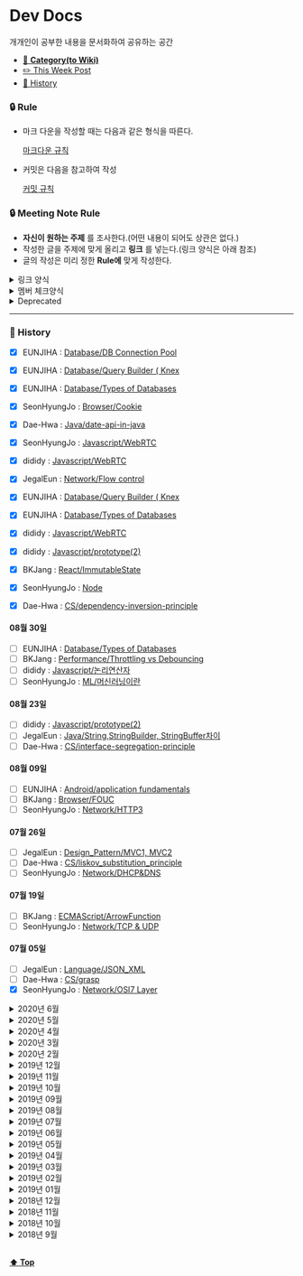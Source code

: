 # Dev Docs

개개인이 공부한 내용을 문서화하여 공유하는 공간

- [📑 **Category(to Wiki)**](https://github.com/Im-D/Dev-Docs/wiki)
- [✏️ This Week Post](#-this-week-post)
- [📅 History](#-history)

### 🔒 Rule

- 마크 다운을 작성할 때는 다음과 같은 형식을 따른다.

  [마크다운 규칙](https://github.com/im-d-team/Dev-Docs/blob/master/Rules/Markdown.md)
  
- 커밋은 다음을 참고하여 작성 
  
  [커밋 규칙](https://github.com/im-d-team/Dev-Docs/blob/master/Rules/Commit.md)

### 🔒 Meeting Note Rule

- **자신이 원하는 주제** 를 조사한다.(어떤 내용이 되어도 상관은 없다.)
- 작성한 글을 주제에 맞게 올리고 **링크** 를 넣는다.(링크 양식은 아래 참조)
- 글의 작성은 미리 정한 **Rule에** 맞게 작성한다.

<details>
<summary> 링크 양식 </summary>

```md
[POST_NAME](POST_ADDRESS)
```

</details>

<details>
<summary> 멤버 체크양식 </summary>

#### xx월 xx일

- [ ] BKJang : []()
- [ ] SeonHyungJo : []()
- [ ] Jinseong : []()
- [ ] Dae-Hwa: []()

</details>

<details>
<summary> Deprecated </summary>

```md
~[Title of contents](Link)~
```

- ex) ~[브라우저 Redering 과정](https://github.com/Im-D/Dev-Docs/blob/master/Deprecated/%EC%9B%B9%20%EB%B8%8C%EB%9D%BC%EC%9A%B0%EC%A0%80%EC%9D%98%20%EC%9E%91%EB%8F%99%20%EC%9B%90%EB%A6%AC.md)~

</details>    

---

### 📅 History
- [x] EUNJIHA : [Database/DB Connection Pool](https://github.com/im-d-team/Dev-Docs/blob/master/Database/DB%20Connection%20Pool.md)
- [x] EUNJIHA : [Database/Query Builder ( Knex](https://github.com/im-d-team/Dev-Docs/blob/master/Database/Query%20Builder%20(%20Knex.js).md)
- [x] EUNJIHA : [Database/Types of Databases](https://github.com/im-d-team/Dev-Docs/blob/master/Database/Types%20of%20Databases.md)

- [x] SeonHyungJo : [Browser/Cookie](https://github.com/im-d-team/Dev-Docs/blob/master/Browser/Cookie.md)

- [x] Dae-Hwa : [Java/date-api-in-java](https://github.com/im-d-team/Dev-Docs/blob/master/Java/date-api-in-java.md)

- [x] SeonHyungJo : [Javascript/WebRTC](https://github.com/im-d-team/Dev-Docs/blob/master/Javascript/WebRTC.md)

- [x] dididy : [Javascript/WebRTC](https://github.com/im-d-team/Dev-Docs/blob/master/Javascript/WebRTC.md)

- [x] JegalEun : [Network/Flow control](https://github.com/im-d-team/Dev-Docs/blob/master/Network/Flow%20control.md)

- [x] EUNJIHA : [Database/Query Builder ( Knex](https://github.com/im-d-team/Dev-Docs/blob/master/Database/Query%20Builder%20(%20Knex.js).md)
- [x] EUNJIHA : [Database/Types of Databases](https://github.com/im-d-team/Dev-Docs/blob/master/Database/Types%20of%20Databases.md)

- [x] dididy : [Javascript/WebRTC](https://github.com/im-d-team/Dev-Docs/blob/master/Javascript/WebRTC.md)
- [x] dididy : [Javascript/prototype(2)](https://github.com/im-d-team/Dev-Docs/blob/master/Javascript/prototype(2).md)

- [x] BKJang : [React/ImmutableState](https://github.com/im-d-team/Dev-Docs/blob/master/React/ImmutableState.md)

- [x] SeonHyungJo : [Node](https://github.com/im-d-team/Dev-Docs/blob/master/Node.js/make_meta_file.md)

- [x] Dae-Hwa : [CS/dependency-inversion-principle](https://github.com/im-d-team/Dev-Docs/blob/master/CS/dependency-inversion-principle.md)




<!--<details>
<summary> 2020년 8월 </summary>-->

#### 08월 30일

- [ ] EUNJIHA : [Database/Types of Databases](https://github.com/im-d-team/Dev-Docs/blob/master/Database/Types%20of%20Databases.md)
- [ ] BKJang : [Performance/Throttling vs Debouncing](https://github.com/im-d-team/Dev-Docs/blob/master/Performance/Throttling%20vs%20Debouncing.md)
- [ ] dididy : [Javascript/논리연산자](https://github.com/im-d-team/Dev-Docs/blob/master/Javascript/%EB%85%BC%EB%A6%AC%EC%97%B0%EC%82%B0%EC%9E%90.md)
- [ ] SeonHyungJo : [ML/머신러닝이란](https://github.com/im-d-team/Dev-Docs/blob/master/ML/%EB%A8%B8%EC%8B%A0%EB%9F%AC%EB%8B%9D%EC%9D%B4%EB%9E%80.md)

#### 08월 23일

- [ ] dididy : [Javascript/prototype(2)](https://github.com/im-d-team/Dev-Docs/blob/master/Javascript/prototype(2).md)
- [ ] JegalEun : [Java/String,StringBuilder, StringBuffer차이](https://github.com/im-d-team/Dev-Docs/blob/master/Java/String,StringBuilder,%20StringBuffer%EC%B0%A8%EC%9D%B4.md)
- [ ] Dae-Hwa : [CS/interface-segregation-principle](https://github.com/im-d-team/Dev-Docs/blob/master/CS/interface-segregation-principle.md)

#### 08월 09일

- [ ] EUNJIHA : [Android/application fundamentals](https://github.com/im-d-team/Dev-Docs/blob/master/Android/application%20fundamentals.md)
- [ ] BKJang : [Browser/FOUC](https://github.com/im-d-team/Dev-Docs/blob/master/Browser/FOUC.md)
- [ ] SeonHyungJo : [Network/HTTP3](https://github.com/im-d-team/Dev-Docs/blob/master/Network/HTTP3.md)

<!--</details>-->

<!--<details>
<summary> 2020년 7월 </summary>-->

#### 07월 26일


- [ ] JegalEun : [Design_Pattern/MVC1, MVC2](https://github.com/im-d-team/Dev-Docs/blob/master/Design_Pattern/MVC1,%20MVC2.md)
- [ ] Dae-Hwa : [CS/liskov_substitution_principle](https://github.com/im-d-team/Dev-Docs/blob/master/CS/liskov_substitution_principle.md)
- [ ] SeonHyungJo : [Network/DHCP&DNS](https://github.com/im-d-team/Dev-Docs/blob/master/Network/DHCP&DNS.md)

#### 07월 19일

- [ ] BKJang : [ECMAScript/ArrowFunction](https://github.com/im-d-team/Dev-Docs/blob/master/ECMAScript/ArrowFunction.md)
- [ ] SeonHyungJo : [Network/TCP & UDP](https://github.com/im-d-team/Dev-Docs/blob/master/Network/TCP%20&%20UDP.md)

#### 07월 05일

- [ ] JegalEun : [Language/JSON_XML](https://github.com/im-d-team/Dev-Docs/blob/master/Language/JSON_XML.md)
- [ ] Dae-Hwa : [CS/grasp](https://github.com/im-d-team/Dev-Docs/blob/master/CS/grasp.md)
- [x] SeonHyungJo : [Network/OSI7 Layer](https://github.com/im-d-team/Dev-Docs/blob/master/Network/OSI7%20Layer.md)

<!--</details>-->

<details>
<summary> 2020년 6월 </summary>

#### 06월 21일

- [x] BKJang : [Javascript/Closure](https://github.com/im-d-team/Dev-Docs/blob/master/Javascript/Closure.md)
- [x] SeonHyungJo : [Network/TypesOfIP](https://github.com/im-d-team/Dev-Docs/blob/master/Network/TypesOfIP.md)

#### 06월 14일

- [x] JegalEun : [Network/SOAP API](https://github.com/im-d-team/Dev-Docs/blob/master/Network/SOAP%20API.md)
- [x] Dae-Hwa : [CS/open-closed-principle](https://github.com/im-d-team/Dev-Docs/blob/master/CS/open-closed-principle.md)
- [ ] ssy0619 : [OpenCV/filter](https://github.com/im-d-team/Dev-Docs/blob/master/OpenCV/filter.md)
- [x] SeonHyungJo : [Network/Subnetmask](https://github.com/im-d-team/Dev-Docs/blob/master/Network/Subnetmask.md)

#### 06월 07일

- [x] BKJang : [Javascript/Scope](https://github.com/im-d-team/Dev-Docs/blob/master/Javascript/Scope.md)
- [x] SeonHyungJo : [Network/IP](https://github.com/im-d-team/Dev-Docs/blob/master/Network/IP.md)

</details>

<details>
<summary> 2020년 5월 </summary>

#### 05월 31일

- [x] Dae-Hwa : [CS/srp](https://github.com/im-d-team/Dev-Docs/blob/master/CS/srp.md)

#### 05월 24일

- [x] SeonHyungJo : [CSS/safe-area](https://github.com/im-d-team/Dev-Docs/blob/master/CSS/safe-area.md)

#### 05월 17일

- [x] Dae-Hwa : [Java/copy-object](https://github.com/im-d-team/Dev-Docs/blob/master/Java/copy-object.md)
- [x] JegalEun : [Tool/Framework vs Library](https://github.com/im-d-team/Dev-Docs/blob/master/Tool/Framework%20vs%20Library.md)
- [ ] ssy0619 : [Design_Pattern/Composite](https://github.com/im-d-team/Dev-Docs/blob/master/Design_Pattern/Composite.md)

</details>


<details>
<summary> 2020년 4월 </summary>

#### 04월 26일

- [x] EUNJIHA : [Network/사용자 인증 방식(Cookie, Session & oAuth 2.0 & JWT)](https://github.com/Im-D/Dev-Docs/blob/master/Network/사용자%20인증%20방식(Cookie,%20Session%20&%20oAuth%202.0%20&%20JWT).md)
- [x] SeonHyungJo : [CSS/CJK](https://github.com/Im-D/Dev-Docs/blob/master/CSS/CJK.md)
- [x] BKJang : [Javascript/Variable](https://github.com/Im-D/Dev-Docs/blob/master/Javascript/Variable.md)

#### 04월 19일

- [x] ssy0619 : [Design_Pattern/Singleton](https://github.com/Im-D/Dev-Docs/blob/master/Design_Pattern/Singleton.md)
- [x] JegalEun : [Java/Mybatis](https://github.com/Im-D/Dev-Docs/blob/master/Java/Mybatis.md)
- [x] Dae-Hwa : [CS/Call-By-Sharing](https://github.com/Im-D/Dev-Docs/blob/master/CS/Call-By-Sharing.md)

#### 04월 12일

- [x] SeonHyungJo : [HTML/WebM&WebP](https://github.com/Im-D/Dev-Docs/blob/master/HTML/WebM&WebP.md)
- [x] EUNJIHA : [WPF/wpf](https://github.com/Im-D/Dev-Docs/blob/master/WPF/wpf.md)
- [x] BKJang : [Javascript/Prototype_Chain](https://github.com/Im-D/Dev-Docs/blob/master/Javascript/Prototype_Chain.md)

#### 04월 05일

- [x] Dae-Hwa : [Radix-sort](https://github.com/Im-D/Dev-Docs/blob/master/CS/Radix-sort.md)
- [x] JegalEun : [Javascript/ajax(2)](https://github.com/Im-D/Dev-Docs/blob/master/Javascript/ajax(2).md)
- [x] ssy0619 : [OpenCV/이미지전처리](https://github.com/Im-D/Dev-Docs/blob/master/OpenCV/이미지전처리.md)

</details>

<details>
<summary> 2020년 3월 </summary>

#### 03월 28일

- [x] SeonHyungJo : 나는 이 시국에 어떻게 마스크를 구매했나?
- [x] EUNJIHA : [Network/REST API](https://github.com/Im-D/Dev-Docs/blob/master/Network/REST%20API.md)
- [x] BKJang : [ECMAScript/ModulePattern_class](https://github.com/Im-D/Dev-Docs/blob/master/ECMAScript/ModulePattern_class.md)

</details>

<details>
<summary> 2020년 2월 </summary>
  
#### 02월 23일
- [x] JegalEun : 블록체인
- [x] Dae-Hwa : [CS/Counting-sort](https://github.com/Im-D/Dev-Docs/blob/master/CS/Counting-sort.md)

#### 02월 16일

- [x] EUNJIHA : Web Summary
- [x] SeonHyungJo : [CSS/WebToMobile](https://github.com/Im-D/Dev-Docs/blob/master/CSS/WebToMobile.md)
- [x] BKJang : [Network/HTTP vs WebSocket](https://github.com/Im-D/Dev-Docs/blob/master/Network/HTTP%20vs%20WebSocket.md)

#### 02월 09일

- [x] SeonHyungJo : [Tool/Chrome_80_DevTool](https://github.com/Im-D/Dev-Docs/blob/master/Tool/Chrome_80_DevTool.md)
- [x] Dae-Hwa: [SQL Injection](https://github.com/Im-D/Dev-Docs/blob/master/Security/SQL_Injection.md)

</details>

<details>
<summary> 2019년 12월 </summary>

#### 12월 01일

- [x] BKJang : [점진적향상 우아한하향](https://github.com/Im-D/Dev-Docs/blob/master/Performance/점진적향상_우아한하향.md)
- [x] SeonHyungJo : [requestAnimationFrame(rAF)](https://github.com/Im-D/Dev-Docs/blob/master/Performance/requestAnimationFram(rAF).md)
- [x] Jinseong : [Web Worker](https://github.com/Im-D/Dev-Docs/blob/master/Browser/WebWorker.md)
- [x] Dae-Hwa : [객체 생성 패턴 - 생성자 패턴](https://github.com/Im-D/Dev-Docs/blob/master/Javascript/object_create_pattern-constructor.md)

</details>

<details>
<summary> 2019년 11월 </summary>
  
#### 11월 10일

- [x] BKJang : [Generator와 async-await](https://github.com/Im-D/Dev-Docs/blob/master/ECMAScript/Generator%EC%99%80%20async-await.md)
- [x] SeonHyungJo : [CSS 애니메이션 vs JS 애니메이션](https://github.com/Im-D/Dev-Docs/blob/master/Javascript/Animation.md)
- [x] Jinseong : [CORS(Cross-Origin Resource Sharing)](https://github.com/Im-D/Dev-Docs/blob/master/Network/CORS.md)
- [x] Dae-Hwa: [객체 생성 패턴](https://github.com/Im-D/Dev-Docs/blob/master/Javascript/object_%EC%83%9D%EC%84%B1%ED%8C%A8%ED%84%B4.md)
</details>

<details>
<summary> 2019년 10월 </summary>

#### 10월 13일

- [x] BKJang : [Iteration Protocol](https://github.com/Im-D/Dev-Docs/blob/master/ECMAScript/Iteration_Protocol.md)
- [x] SeonHyungJo : [Worklet](https://github.com/Im-D/Dev-Docs/blob/master/Browser/Worklet.md)
- [x] Jinseong : [JSend](https://github.com/Im-D/Dev-Docs/blob/master/Network/JSend.md)
- [x] Dae-Hwa: [비선형 구조의 탐색](https://github.com/Im-D/Dev-Docs/blob/master/CS/non-linear-search.md)

</details>
<details>
<summary> 2019년 09월 </summary>

#### 09월 29일

- [x] BKJang : [Observer](https://github.com/Im-D/Dev-Docs/blob/master/Javascript/Observer.md)
- [x] SeonHyungJo : [기본적인 렌더링 최적화 방법](https://github.com/Im-D/Dev-Docs/blob/master/Performance/%EA%B8%B0%EB%B3%B8%EC%A0%81%EC%9D%B8%20%EB%A0%8C%EB%8D%94%EB%A7%81%20%EC%B5%9C%EC%A0%81%ED%99%94%20%EB%B0%A9%EB%B2%95.md)
- [x] Jinseong : [Virtual DOM](https://github.com/Im-D/Dev-Docs/blob/master/React/Virtual%20DOM.md)
- [x] Dae-Hwa : [그래프](https://github.com/Im-D/Dev-Docs/blob/master/CS/Graph.md)

#### 09월 01일

- [x] BKJang : [Event Loop](https://github.com/Im-D/Dev-Docs/blob/master/Javascript/%EC%9D%B4%EB%B2%A4%ED%8A%B8%20%EB%A3%A8%ED%94%84(Event%20Loop).md)
- [x] SeonHyungJo : [Reflow Repaint](https://github.com/Im-D/Dev-Docs/blob/master/Performance/Reflow%20Repaint.md)
- [x] Jinseong : [Reactive](https://github.com/Im-D/Dev-Docs/blob/master/Language/Reactive.md)
- [x] Dae-Hwa: [protoType](https://github.com/Im-D/Dev-Docs/blob/master/Javascript/prototype.md)
- [x] JHRla: [MSA](https://github.com/Im-D/Dev-Docs/blob/master/Design_Pattern/MSA.md)

</details>
<details>
<summary> 2019년 08월 </summary>

#### 08월 18일

- [x] BKJang : [고차함수(High Order Function)](<https://github.com/Im-D/Dev-Docs/blob/master/Language/%EA%B3%A0%EC%B0%A8%ED%95%A8%EC%88%98(High%20Order%20Function).md>), [Currying](https://github.com/Im-D/Dev-Docs/blob/master/Language/Currying.md)
- [x] SeonHyungJo : [Javascript BuildTool](https://github.com/Im-D/Dev-Docs/blob/master/Javascript/Build%20Tool.md)
- [x] Jinseong : [Event Delegation](https://github.com/Im-D/Dev-Docs/blob/master/Javascript/Event%20Delegation.md)
- [x] Dae-Hwa: [객체](https://github.com/Im-D/Dev-Docs/blob/master/Javascript/object.md)
- [x] JHRla: [Rest](https://github.com/Im-D/Dev-Docs/blob/master/Network/REST.md)

#### 08월 04일

- [x] BKJang : [함수형 프로그래밍](https://github.com/Im-D/Dev-Docs/blob/master/Language/%ED%95%A8%EC%88%98%ED%98%95%20%ED%94%84%EB%A1%9C%EA%B7%B8%EB%9E%98%EB%B0%8D.md)
- [x] SeonHyungJo : [Module](https://github.com/Im-D/Dev-Docs/blob/master/Javascript/Module.md)
- [x] Jinseong : [웹 브라우저의 작동 원리](https://github.com/Im-D/Dev-Docs/blob/master/Browser/%EC%9B%B9%20%EB%B8%8C%EB%9D%BC%EC%9A%B0%EC%A0%80%EC%9D%98%20%EC%9E%91%EB%8F%99%20%EC%9B%90%EB%A6%AC.md)
- [x] Dae-Hwa: [bind메소드](https://github.com/Im-D/Dev-Docs/blob/master/Javascript/bind.md)
- [x] JHRla: [comet](https://github.com/Im-D/Dev-Docs/blob/master/Network/comet.md)

</details>

<details>
<summary> 2019년 07월 </summary>

#### 07월 21일

- [x] BKJang : [Cookie와 Session 그리고 Redis](https://github.com/Im-D/Dev-Docs/blob/master/Network/Cookie%EC%99%80%20Session%20%EA%B7%B8%EB%A6%AC%EA%B3%A0%20Redis.md)
- [x] SeonHyungJo : [CSS - animation](https://github.com/Im-D/Dev-Docs/blob/master/CSS/animation.md)
- [x] Jinseong : [http-caching](https://github.com/Im-D/Dev-Docs/blob/master/Network/http-caching.md)
- [x] Dae-Hwa: [HTML Templating](https://github.com/Im-D/Dev-Docs/blob/master/HTML/HTML-Templating.md)
- [x] JHRla: [페이징 세그먼테이션](https://github.com/Im-D/Dev-Docs/blob/master/CS/%ED%8E%98%EC%9D%B4%EC%A7%95%EA%B3%BC%20%EC%84%B8%EA%B7%B8%EB%A8%BC%ED%85%8C%EC%9D%B4%EC%85%98.md)

#### 07월 14일

- [x] BKJang : [배열 내장함수](https://github.com/Im-D/Dev-Docs/blob/master/Javascript/배열%20내장함수.md)
- [x] SeonHyungJo : [preload, prefetch](https://github.com/Im-D/Dev-Docs/blob/master/HTML/preload%26prefetch.md)
- [x] Dae-Hwa: [WAS](https://github.com/Im-D/Dev-Docs/blob/master/Java/WAS.md)
- [x] JHRla: [클로저](https://github.com/Im-D/Dev-Docs/blob/master/Javascript/%ED%81%B4%EB%A1%9C%EC%A0%80.md)

#### 07월 07일

- [x] BKJang : [Typescript ( 제네릭 )](<https://github.com/Im-D/Dev-Docs/blob/master/Typescript/제네릭(Generic).md>)
- [x] SeonHyungJo : [window.history](https://github.com/Im-D/Dev-Docs/blob/master/Javascript/window.history.md)
- [x] Jinseong : [ES6 Module in Browser](https://github.com/Im-D/Dev-Docs/blob/master/ECMAScript/ES6-module-in-Browser.md)
- [x] Dae-Hwa: [Non-blocking](https://github.com/Im-D/Dev-Docs/blob/master/CS/non-blocking.md)

</details>

<details>
<summary> 2019년 06월 </summary>

#### 06월 30일

- 🎇 **[2019 Google I/O Extended 컨퍼런스 참여](https://github.com/Im-D/Dev-Docs/issues/47)** 🎇

#### 06월 23일

- [x] BKJang : [Typescript ( 인터페이스 )](<https://github.com/Im-D/Dev-Docs/blob/master/Typescript/인터페이스(Interface).md>)
- [x] SeonHyungJo : [Object.create & Object.assign](https://github.com/Im-D/Dev-Docs/blob/master/Javascript/Object.create%26Object.assign.md)
- [x] Jinseong : [Time in js](https://github.com/Im-D/Dev-Docs/blob/master/Javascript/TimeInJS.md)
- [x] Dae-Hwa: [node.js의 특징](https://github.com/Im-D/Dev-Docs/blob/master/Node.js/nodejs의_특징.md)
- [x] JHRla: [Dependency Injection](<https://github.com/Im-D/Dev-Docs/blob/master/Java/Dependency%20Injection(DI).md>)

#### 06월 16일

- [x] BKJang : [클래스(class) (Typescript)](<https://github.com/Im-D/Dev-Docs/blob/master/Typescript/%ED%81%B4%EB%9E%98%EC%8A%A4(class).md>)
- [x] SeonHyungJo : [정규 표현식](https://github.com/Im-D/Dev-Docs/blob/master/Javascript/Regular_Expressions.md)
- [x] Jinseong : [BrowserXY](https://github.com/Im-D/Dev-Docs/blob/master/Browser/BrowserXY.md)
- [x] Dae-Hwa: [GET&POST](https://github.com/Im-D/Dev-Docs/blob/master/Network/get%26post.md)
- [x] JHRla: [DOM API](https://github.com/Im-D/Dev-Docs/blob/master/HTML/DOM%20API.md)

#### 06월 09일

- [x] BKJang : [정적 타이핑(TypeScript)](https://github.com/Im-D/Dev-Docs/blob/master/Typescript/%EC%A0%95%EC%A0%81%20%ED%83%80%EC%9D%B4%ED%95%91.md)
- [x] SeonHyungJo : [IndexDB, WebSQL]()
- [ ] Jinseong : []()
- [x] Dae-Hwa: [바인딩(Binding)]()
- [x] JHRla: [CORS](<https://github.com/Im-D/Dev-Docs/blob/master/Security/CORS(Cross-Origin%20Resource%20Sharing).md>)

#### 06월 02일

- [x] BKJang : [Web Component](<https://github.com/Im-D/Dev-Docs/blob/master/HTML/%EC%9B%B9%20%EC%BB%B4%ED%8F%AC%EB%84%8C%ED%8A%B8(Web%20Component).md>)
- [x] SeonHyungJo : [Basic_Javascript this, call, apply, bind](https://github.com/Im-D/Dev-Docs/blob/master/Javascript/B_Call_Apply_Bind.md)
- [x] Jinseong : [Composite_Layers](https://github.com/Im-D/Dev-Docs/blob/master/Browser/Layer_Model.md)
- [x] Dae-Hwa: [Ajax](https://github.com/Im-D/Dev-Docs/blob/master/Javascript/Ajax.md)
- [x] JHRla: [Set](https://github.com/Im-D/Dev-Docs/blob/master/Java/Set.md)

</details>

<details>
<summary> 2019년 05월 </summary>

#### 05월 26일

- [x] BKJang : [DocumentFragment](https://github.com/Im-D/Dev-Docs/blob/master/Javascript/DocumentFragment.md)
- [x] SeonHyungJo : [Basic_Javascript 팩토리와 클래스](https://github.com/Im-D/Dev-Docs/blob/master/Javascript/B_Class.md)
- [x] Jinseong : [압축](https://github.com/Im-D/Dev-Docs/blob/master/CS/compression.md)
- [x] Dae-Hwa: [자바스크립트의 동작 원리 - 변수 객체(Variable Object)](<https://github.com/Im-D/Dev-Docs/blob/master/Javascript/Javascript%EC%9D%98_%EB%8F%99%EC%9E%91%EC%9B%90%EB%A6%AC-%EB%B3%80%EC%88%98%EA%B0%9D%EC%B2%B4(VariableObject).md>)
- [x] JHRla: [Upcasting과 Downcasting](https://github.com/Im-D/Dev-Docs/blob/master/Java/Upcasting%EA%B3%BC%20Downcasting.md)

#### 05월 19일

- [x] BKJang : [React의 props와 state](https://github.com/Im-D/Dev-Docs/blob/master/React/props와%20state.md)
- [x] SeonHyungJo : [Basic_Javascript DOM](https://github.com/Im-D/Dev-Docs/blob/master/HTML/DOM.md)
- [x] Jinseong : [정보이론](https://github.com/Im-D/Dev-Docs/blob/master/CS/information_theory.md)
- [x] Dae-Hwa: [자바스크립트의 동작 원리 - 실행 컨텍스트(Execution Contexts)](<https://github.com/Im-D/Dev-Docs/blob/master/Javascript/Javascript%EC%9D%98_%EB%8F%99%EC%9E%91%EC%9B%90%EB%A6%AC-%EC%8B%A4%ED%96%89%EC%BB%A8%ED%85%8D%EC%8A%A4%ED%8A%B8(Execution%20Contexts).md>)
- [x] JHRla: [JSP와 Servlet처리](https://github.com/Im-D/Dev-Docs/blob/master/Java/JSP%EC%99%80%20Servlet%EC%B2%98%EB%A6%AC.md)

#### 05월 12일

- [x] BKJang : [React의 Composition](https://github.com/Im-D/Dev-Docs/blob/master/React/Composition.md)
- [x] SeonHyungJo : [ARIA attribute](https://github.com/Im-D/Dev-Docs/blob/master/HTML/ARIA.md)
- [ ] Jinseong : []()
- [x] Dae-Hwa: [input태그의\_value바꾸기(input태그의\_dirty flag)](<https://github.com/Im-D/Dev-Docs/blob/master/HTML/input%ED%83%9C%EA%B7%B8%EC%9D%98_value%EB%B0%94%EA%BE%B8%EA%B8%B0(input%ED%83%9C%EA%B7%B8%EC%9D%98_dirty%20flag).md>)
- [x] JHRla: [함수 선언](https://github.com/Im-D/Dev-Docs/blob/master/Javascript/%ED%95%A8%EC%88%98%20%EC%84%A0%EC%96%B8.md)

#### 05월 05일

- [ ] BKJang : []()
- [x] SeonHyungJo : [Basic_Javascript Engine](https://github.com/SeonHyungJo/FrontEnd-Dev/blob/master/Javascript/Basic_7_Engine.md), [Basic_Bitwise Operator](https://github.com/SeonHyungJo/FrontEnd-Dev/blob/master/Javascript/Basic_8_Bitwise_Operator.md)
- [x] Jinseong : [자바스크립트 코딩 꿀팁](https://github.com/Im-D/Dev-Docs/blob/master/Javascript/tricks_of_js.md)

</details>

<details>
<summary> 2019년 04월 </summary>

#### 04월 28일

- [x] BKJang : [Element와 Component](https://github.com/Im-D/Dev-Docs/blob/master/React/Element%EC%99%80%20Component.md)
- [x] SeonHyungJo : ~[Basic\_메시지 큐와 이벤트 루프](https://github.com/Im-D/Dev-Docs/blob/master/Deprecated/B_EventLoop.md)~
- [x] Jinseong : [this 더알아보기](https://github.com/Im-D/Dev-Docs/blob/master/Javascript/Learning_more_about_this.md)

#### 04월 21일

- [x] BKJang : [클래스(class)](<https://github.com/Im-D/Dev-Docs/blob/master/Javascript/%ED%81%B4%EB%9E%98%EC%8A%A4(class).md>)
- [x] SeonHyungJo : [Basic_Async](https://github.com/Im-D/Dev-Docs/tree/master/Javascript/B_Async.md)
- [x] Jinseong : [Scope와 This](https://github.com/Im-D/Dev-Docs/blob/master/Javascript/scope_this.md)

#### 04월 14일

- [x] BKJang : [DeadLock(교착상태)](<https://github.com/Im-D/Dev-Docs/blob/master/Performance/DeadLock(%EA%B5%90%EC%B0%A9%EC%83%81%ED%83%9C).md>)
- [x] SeonHyungJo : ~[Basic_Module](https://github.com/Im-D/Dev-Docs/tree/master/Deprecated/B_Module.md)~
- [x] Jinseong : [Memory](https://github.com/Im-D/Dev-Docs/blob/master/CS/Memory.md)

#### 04월 07일

- [x] BKJang : [ArrayList vs LinkedList 그리고 Vector](https://github.com/Im-D/Dev-Docs/blob/master/Java/ArrayList%20vs%20LinkedList%20%EA%B7%B8%EB%A6%AC%EA%B3%A0%20Vector.md)
- [x] SeonHyungJo : [Basic_Function](https://github.com/Im-D/Dev-Docs/blob/master/Javascript/B_Function.md)
- [x] Jinseong : [.git으로 이해하는 GIT](https://github.com/Im-D/Dev-Docs/blob/master/Git/gitBy_.git.md)

</details>

<details>
<summary> 2019년 03월 </summary>

#### 03월 31일

- [x] BKJang [Comparable vs Comparator](https://github.com/Im-D/Dev-Docs/blob/master/Java/Comparable%20vs%20Comparator.md)
- [x] SeonHyungJo [Basic_Type](https://github.com/Im-D/Dev-Docs/blob/master/Javascript/B_Type.md)
- [x] Jinseong : [람다](https://github.com/Im-D/Dev-Docs/blob/master/Language/Lamda.md)

#### 03월 24일

- [x] BKJang : [String, StringBuilder, StringBuffer](https://github.com/Im-D/Dev-Docs/blob/master/Java/String%2C%20StringBuilder%2C%20StringBuffer.md)
- [x] SeonHyungJo : [호출 스택](https://github.com/Im-D/Dev-Docs/blob/master/Javascript/B_CallStack.md)
- [x] Jinseong : ~[Higher Order Functions](https://github.com/Im-D/Dev-Docs/blob/master/Deprecated/Higher_Order_Functions.md)~

#### 03월 17일

- [x] BKJang : [로드밸런싱 & 클러스터링](https://github.com/Im-D/Dev-Docs/blob/master/Network/%EB%A1%9C%EB%93%9C%EB%B0%B8%EB%9F%B0%EC%8B%B1%20%26%20%ED%81%B4%EB%9F%AC%EC%8A%A4%ED%84%B0%EB%A7%81.md)
- [x] SeonHyungJo : [최신 브라우저의 내부 살펴보기](https://github.com/Im-D/Dev-Docs/blob/master/Browser/최신_브라우저의_내부_살펴보기.md)
- [x] Jinseong : [Some과 Every](https://github.com/Im-D/Dev-Docs/blob/master/Javascript/Some_Every.md)

#### 03월 10일

- [x] BKJang : [Java Garbage Collection](<https://github.com/Im-D/Dev-Docs/blob/master/Java/Java%20Garbage%20Collection(GC).md>)
- [x] SeonHyungJo : [JavaScript 2019 new feature](https://github.com/Im-D/Dev-Docs/blob/master/ECMAScript/ECMA2019.md)
- [x] Jinseong : [Sync & Async, Multi & Single Thread](https://github.com/Im-D/Dev-Docs/blob/master/Javascript/Sync%26Async_Multi%26Single_Thread.md)

#### 03월 03일

- [x] BKJang : [Java Virtual Machine(JVM)](<https://github.com/Im-D/Dev-Docs/blob/master/Java/JVM(Java%20Virtual%20Machine).md>)
- [x] SeonHyungJo : [React.memo()](https://github.com/Im-D/Dev-Docs/blob/master/React/React.memo.md)
- [x] Jinseong : [Optional Chaining](https://github.com/Im-D/Dev-Docs/blob/master/Javascript/Optional_Chaining.md)

</details>

<details>
<summary> 2019년 02월 </summary>

#### 02월 24일

- [x] BKJang : [throttling과 rAF](https://github.com/Im-D/Dev-Docs/blob/master/Javascript/throttling%EA%B3%BC%20rAF.md)
- [x] SeonHyungJo : [Vue의 LifeCycle](https://github.com/Im-D/Dev-Docs/blob/master/Vue/Vue_LifeCycle.md)
- [x] Jinseong : [Includes_IndexOf](https://github.com/Im-D/Dev-Docs/blob/master/ECMAScript/Includes_IndexOf.md)

#### 02월 17일

- [x] BKJang : [React의 LifeCycle](https://github.com/Im-D/Dev-Docs/blob/master/React/React%EC%9D%98%20Lifecycle%20Event.md)
- [x] SeonHyungJo : [React Hooks 간단하게 살펴보기](https://github.com/SeonHyungJo/react-hook-sample)
- [x] Jinseong : [Number_isNaN](https://github.com/Im-D/Dev-Docs/blob/master/ECMAScript/Number_isNaN.md)

#### 02월 10일

- [x] BKJang : [HTTP2.0의 필요성](https://github.com/Im-D/Dev-Docs/blob/master/Performance/HTTP2.0%EC%9D%98%20%ED%95%84%EC%9A%94%EC%84%B1.md)
- [x] SeonHyungJo : [JavaScript Engine](https://github.com/Im-D/Dev-Docs/blob/master/Javascript/Javascript_Engine.md)
- [x] Jinseong : [Tagged Template Literals](https://github.com/Im-D/Dev-Docs/blob/master/ECMAScript/Tagged_Template_Literals.md)

#### 02월 03일

- [x] BKJang [JavaScript의 this](https://github.com/Im-D/Dev-Docs/blob/master/Javascript/JavaScript%EC%9D%98%20this.md)
- [x] SeonHyungJo [Proxy Object](https://github.com/Im-D/Dev-Docs/blob/master/Javascript/Proxy.md)
- [ ] Jinseong []()

</details>

<details>
<summary> 2019년 01월 </summary>

#### 01월 20일

- [x] BKJang [underscore와 lodash 그리고 Native](https://github.com/Im-D/Dev-Docs/blob/a37e231e79263c8759bc2eeb9fc1135193e242cb/Javascript/underscore%EC%99%80%20lodash%EA%B7%B8%EB%A6%AC%EA%B3%A0%20Native.md)
- [x] SeonHyungJo [FEConf2017 RxJS](https://github.com/Im-D/Dev-Docs/blob/master/Design_Pattern/RxJS.md)
- [x] Jinseong [리만가설과 소수정리 RSA](https://github.com/Im-D/Dev-Docs/blob/6612f07ff60d4c3c072321d2b153674a3cf2c667/Security/%EB%A6%AC%EB%A7%8C%EA%B0%80%EC%84%A4%EA%B3%BC%20%EC%86%8C%EC%88%98%EC%A0%95%EB%A6%AC.md)

#### 01월 13일

- [x] BKJang [HTTPS(SSL)](https://github.com/Im-D/Dev-Docs/blob/master/Security/HTTPS%EC%99%80%20SSL.md)
- [x] SeonHyungJo [Control CSSOM](https://github.com/Im-D/Dev-Docs/blob/master/Javascript/Control_CSSOM.md)
- [x] Jinseong [HTTP2.0과 Web Socket](https://github.com/Im-D/Dev-Docs/blob/master/Browser/HTTP2_Websocket.md)

</details>

<details>
<summary> 2018년 12월 </summary>

#### 12월 27일

- [x] BKJang [Redux State Normalization](https://github.com/Im-D/Dev-Docs/blob/master/Javascript/Redux%20State%20%EC%A0%95%EA%B7%9C%ED%99%94.md)
- [x] SeonHyungJo [JS 메모리관리 살펴보기](https://github.com/Im-D/Dev-Docs/blob/master/Javascript/Javascript_%EB%A9%94%EB%AA%A8%EB%A6%AC%EA%B4%80%EB%A6%AC.md)
- [x] Jinseong [insertAdjacentHTML](https://github.com/Im-D/Dev-Docs/blob/master/Javascript/InsertAdjacentHTML.md), [디스트럭처링](https://github.com/Im-D/Dev-Docs/blob/master/ECMAScript/Destructuring_Assignment.md)

#### 12월 16일

- [x] BKJang [SSR](<https://github.com/Im-D/Dev-Docs/blob/master/Performance/%EC%84%9C%EB%B2%84%20%EC%82%AC%EC%9D%B4%EB%93%9C%20%EB%A0%8C%EB%8D%94%EB%A7%81(SSR).md>)
- [x] SeonHyungJo ~[Web Worker](https://github.com/Im-D/Dev-Docs/blob/master/Deprecated/WebWorker.md)~
- [ ] Jinseong []()

#### 12월 1일

- [x] BKJang [상태 관리 라이브러리](https://github.com/Im-D/Dev-Docs/blob/master/Javascript/%EC%83%81%ED%83%9C%EA%B4%80%EB%A6%AC%20%EB%9D%BC%EC%9D%B4%EB%B8%8C%EB%9F%AC%EB%A6%AC.md)
- [x] SeonHyungJo [MV\* pattern](https://github.com/Im-D/Dev-Docs/blob/master/Design_Pattern/MVC_MVP_MVVM.md)
- [x] Jinseong [Reduce](https://github.com/Im-D/Dev-Docs/blob/master/Javascript/Reduce.md)

</details>

<details>
<summary> 2018년 11월 </summary>

#### 11월 18일

- [x] BKJang ~[AMD와 CommonJS](https://github.com/Im-D/Dev-Docs/blob/master/Deprecated/AMD%EC%99%80%20CommonJS.md)~
- [x] SeonHyungJo [HTML Meta](https://github.com/Im-D/Dev-Docs/blob/master/HTML/Head_Meta.md)
- [x] Jinseong [Spread Operator](https://github.com/Im-D/Dev-Docs/blob/master/ECMAScript/Spread_Operator.md)

#### 11월 11일

- [x] BKJang [객체지향프로그래밍(OOP)](<https://github.com/Im-D/Dev-Docs/blob/master/Language/%EA%B0%9D%EC%B2%B4%EC%A7%80%ED%96%A5%20%ED%94%84%EB%A1%9C%EA%B7%B8%EB%9E%98%EB%B0%8D(OOP).md>)
- [x] SeonHyungJo [표준모드와 쿼크모드(Doctype), 메모이제이션 패턴, Bundler History](https://github.com/Im-D/Dev-Docs/blob/master/HTML/Standard%26QuirksMode.md)
- [ ] Jinseong []()

</details>

<details>
<summary> 2018년 10월 </summary>

#### 10월 28일

- [x] BKJang [XSS와 CSRF](https://github.com/Im-D/Dev-Docs/blob/master/Security/XSS%EC%99%80%20CSRF.md), ~[JSONP(JSON Padding)와 CORS(Cross-Origin Resource Sharing)](<https://github.com/Im-D/Dev-Docs/blob/master/Deprecated/CORS(Cross-Origin%20Resource%20Sharing).md>)~
- [x] SeonHyungJo [점진적향상 우아한 하향](https://github.com/Im-D/Dev-Docs/blob/master/Performance/%EC%A0%90%EC%A7%84%EC%A0%81%ED%96%A5%EC%83%81_%EC%9A%B0%EC%95%84%ED%95%9C%ED%95%98%ED%96%A5.md)
- [x] Jinseong [쓰로틀링과 디바운싱](https://github.com/Im-D/Dev-Docs/blob/master/Design_Pattern/Throttle%20and%20Debounce.md), [프로미스 패턴](https://github.com/Im-D/Dev-Docs/blob/master/Javascript/PromisePattern.md)

#### 10월 14일

- [x] BKJang ~[렌더링 최적화 기법](https://github.com/Im-D/Dev-Docs/blob/master/Deprecated/%EA%B8%B0%EB%B3%B8%EC%A0%81%EC%9D%B8%20%EB%A0%8C%EB%8D%94%EB%A7%81%20%EC%B5%9C%EC%A0%81%ED%99%94%20%EB%B0%A9%EB%B2%95.md)~, ~[JS 애니메이션 vs CSS 애니메이션](https://github.com/Im-D/Dev-Docs/blob/master/Performance/CSS%20%EC%95%A0%EB%8B%88%EB%A9%94%EC%9D%B4%EC%85%98%20vs%20JS%20%EC%95%A0%EB%8B%88%EB%A9%94%EC%9D%B4%EC%85%98.md)~
- [x] SeonHyungJo ~[Async-await 구현](https://github.com/Im-D/Dev-Docs/blob/master/Deprecated/Async-Await.md)~, ~[setState](https://github.com/Im-D/Dev-Docs/blob/master/Javascript/setState.md)~
- [x] Jinseong ~[Callback Hell](https://github.com/Im-D/Dev-Docs/blob/master/Javascript/B_Callback.md)~, ~[Promise1](https://github.com/Im-D/Dev-Docs/blob/master/Javascript/Promise1.md)~, ~[Promise2](https://github.com/Im-D/Dev-Docs/blob/master/Javascript/Promise2.md)~

</details>

<details>
<summary> 2018년 9월 </summary>

#### 9월 30일

- [x] BKJang ~[Event Delegation](<https://github.com/Im-D/Dev-Docs/blob/master/Deprecated/%EC%9D%B4%EB%B2%A4%ED%8A%B8%20%EC%9C%84%EC%9E%84(Event%20Delegation).md>)~, ~[Repaint & Reflow and SPA](https://github.com/Im-D/Dev-Docs/blob/master/Deprecated/Repaint%EC%99%80%20Reflow.md)~
- [x] SeonHyungJo ~[Reactive Programmming](https://github.com/Im-D/Dev-Docs/blob/master/Deprecated/Reactive.md)~, ~[Call By xxx](https://github.com/Im-D/Dev-Docs/blob/master/Deprecated/CallByReference.md)~
- [x] Jinseong ~[Javascript Build Tools](https://github.com/Im-D/Dev-Docs/blob/master/Deprecated/Javascript_BuildTool.md)~, ~[EventLoop_Advanced](https://github.com/Im-D/Dev-Docs/blob/master/Deprecated/EventLoop_Advanced.md)~

#### 9월 16일

- [x] BKJang ~[브라우저 Redering 과정](https://github.com/Im-D/Dev-Docs/blob/master/Deprecated/%EC%9B%B9%20%EB%B8%8C%EB%9D%BC%EC%9A%B0%EC%A0%80%EC%9D%98%20%EC%9E%91%EB%8F%99%20%EC%9B%90%EB%A6%AC.md)~
- [x] SeonHyungJo ~[Functional](https://github.com/Im-D/Dev-Docs/blob/master/Deprecated/Funtional.md)~,
- [x] Jinseong [렉시컬 속이기 - eval()](<https://github.com/Im-D/Dev-Docs/blob/master/Javascript/%EB%A0%89%EC%8B%9C%EC%BB%AC_%EC%86%8D%EC%9D%B4%EA%B8%B0(eval).md>), ~[JS-Module](https://github.com/Im-D/Dev-Docs/blob/master/Deprecated/Module.md)~

</details>

<br/>

**[⬆ Top](#Dev-Docs)**
